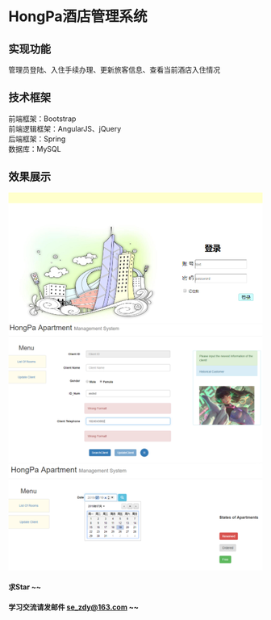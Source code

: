 # HongPa酒店管理系统
## 实现功能
管理员登陆、入住手续办理、更新旅客信息、查看当前酒店入住情况
## 技术框架
前端框架：Bootstrap   
前端逻辑框架：AngularJS、jQuery  
后端框架：Spring  
数据库：MySQL  
## 效果展示
![image](https://github.com/CharlesHaPa/JavaWeb-HongPa/blob/master/display/1.png)
![image](https://github.com/CharlesHaPa/JavaWeb-HongPa/blob/master/display/2.png)
![image](https://github.com/CharlesHaPa/JavaWeb-HongPa/blob/master/display/3.png)
#### 求Star ~~
#### 学习交流请发邮件 se_zdy@163.com ~~
